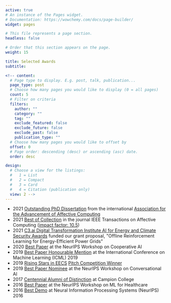```yaml
---
active: true
# An instance of the Pages widget.
# Documentation: https://wowchemy.com/docs/page-builder/
widget: pages

# This file represents a page section.
headless: false

# Order that this section appears on the page.
weight: 15

title: Selected Awards
subtitle:

<!-- content:
  # Page type to display. E.g. post, talk, publication...
  page_type: post
  # Choose how many pages you would like to display (0 = all pages)
  count: 5
  # Filter on criteria
  filters:
    author: ""
    category: ""
    tag: ""
    exclude_featured: false
    exclude_future: false
    exclude_past: false
    publication_type: ""
  # Choose how many pages you would like to offset by
  offset: 0
  # Page order: descending (desc) or ascending (asc) date.
  order: desc

design:
  # Choose a view for the listings:
  #   1 = List
  #   2 = Compact
  #   3 = Card
  #   4 = Citation (publication only)
  view: 2 -->
---
```

- 2021 [Outstanding PhD Dissertation](https://www.media.mit.edu/posts/natasha-jaques-best-phd-award/?fbclid=IwAR0dT73P4HeNolVWSFRwYAxrKaPl3pDoDw3CItIUE-5rlB5437y0C7-fYvI) from the international [Association for the Advancement of Affective Computing](https://aaac.world/)
- 2021 [Best of Collection](./publication/personalized-multitask-learning-for-predicting-tomorrows-mood-stress-a/) in the journal IEEE Transactions on Affective Computing ([impact factor: 10.5](https://ieeexplore.ieee.org/xpl/RecentIssue.jsp?punumber=5165369))
- 2021 [C3.ai Digital Transformation Institute AI for Energy and Climate Security Awards](https://c3dti.ai/c3-announces-energy-climate-awards/) funded our grant proposal, "Offline Reinforcement Learning for Energy-Efficient Power Grids"
- 2020 [Best Paper](./publication/learning-social-learning) at the NeurIPS Workshop on Cooperative AI 
- 2019 [Best Paper Honourable Mention](./publication/social-influence-as-intrinsic-motivation-for-multiagent-deep-reinforce/) at the International Conference on Machine Learning (ICML) 2019
- 2019 [Rising Stars in EECS](https://www.eecs.mit.edu/news-events/announcements/mits-rising-stars-eecs-2019) [Pitch Competition Winner](https://publish.illinois.edu/rising-stars/)
- 2019 [Best Paper Nominee](./publication/hierarchical-reinforcement-learning-for-opendomain-dialog/) at the NeurIPS Workshop on Conversational AI
- 2017 [Centennial Alumni of Distinction](https://campioncollege.ca/resources/natasha-jaques/) at Campion College 
- 2016 [Best Paper](./publication/personalized-multitask-learning-for-predicting-tomorrows-mood-stress-a/) at the NeurIPS Workshop on ML for Healthcare
- 2016 [Best Demo](publication/interactive-musical-improvisation-with-magenta/) at Neural Information Processing Systems (NeurIPS) 2016
